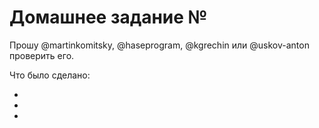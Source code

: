 # Домашнее задание №

Прошу @martinkomitsky, @haseprogram, @kgrechin или @uskov-anton проверить его.

Что было сделано:

*

*

*
